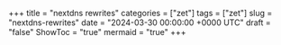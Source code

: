 +++
title = "nextdns rewrites"
categories = ["zet"]
tags = ["zet"]
slug = "nextdns-rewrites"
date = "2024-03-30 00:00:00 +0000 UTC"
draft = "false"
ShowToc = "true"
mermaid = "true"
+++

